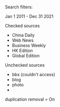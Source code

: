 Search filters: 

Jan 1 2011 - Dec 31 2021

Checked sources
- China Daily
- Web News
- Business Weekly 
- HK Edition
- Global Edition

Unchecked sources 
- bbs (couldn't access)
- blog
- photo
- 


duplication removal = On